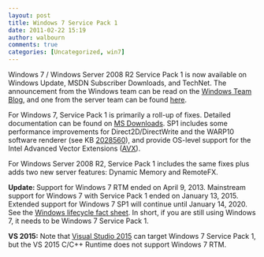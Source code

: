 ```yaml
---
layout: post
title: Windows 7 Service Pack 1
date: 2011-02-22 15:19
author: walbourn
comments: true
categories: [Uncategorized, win7]
---
```

<p>Windows 7 / Windows Server 2008 R2 Service Pack 1 is now available on Windows Update, MSDN Subscriber Downloads, and TechNet. The announcement from the Windows team can be read on the <a title="Windows Team Blog" href="http://windowsteamblog.com/windows/b/bloggingwindows/archive/2011/02/22/windows-7-sp1-now-available-for-everyone.aspx">Windows Team Blog</a>, and one from the server team can be found <a title="TechNet Blogs" href="http://blogs.technet.com/b/windowsserver/archive/2011/02/09/windows-server-2008-r2-and-windows-7-sp1-releases-to-manufacturing-today.aspx">here</a>.</p>
<p>For Windows 7, Service Pack 1 is primarily a roll-up of fixes. Detailed documentation&nbsp;can be found on <a title="MS Downloads" href="http://www.microsoft.com/downloads/en/details.aspx?FamilyID=61924cea-83fe-46e9-96d8-027ae59ddc11&amp;displaylang=en">MS Downloads</a>. SP1 includes some performance improvements for Direct2D/DirectWrite and the WARP10 software renderer (see KB <a title="Microsoft Knowledge Base #2028560" href="http://support.microsoft.com/kb/2028560">2028560</a>), and provide OS-level support for the Intel Advanced Vector Extensions (<a title="Intel AVX" href="http://software.intel.com/en-us/avx/">AVX</a>).</p>
<p>For Windows Server 2008 R2, Service Pack 1 includes the same fixes plus adds two new server features: Dynamic Memory and RemoteFX.</p>
<p><strong>Update: </strong>Support for Windows 7 RTM ended on April 9, 2013. Mainstream support for Windows 7 with Service Pack 1 ended on January 13, 2015. Extended support for Windows 7 SP1 will continue until January 14, 2020. See the <a href="http://windows.microsoft.com/en-us/windows/lifecycle">Windows lifecycle fact sheet</a>. In short, if you are still using Windows 7, it needs to be Windows 7 Service Pack 1.</p>
<p><strong>VS 2015:</strong> Note that <a href="http://blogs.msdn.com/b/chuckw/archive/2015/07/24/visual-studio-2015-rtm.aspx">Visual Studio 2015</a> can target Windows 7 Service Pack 1, but the VS 2015 C/C++ Runtime&nbsp;does not support Windows 7 RTM.</p>
